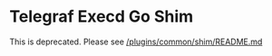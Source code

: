 # Telegraf Execd Go Shim

This is deprecated. Please see [/plugins/common/shim/README.md](https://github.com/influxdata/telegraf/tree/master/plugins/common/shim/README.md)

